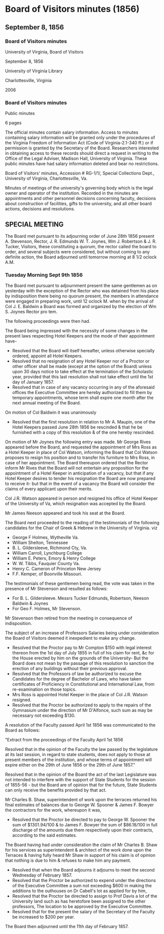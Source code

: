 <!-- llmmeta -->
<script type="application/ld+json">
{
"@context": "http://schema.org",
"@type": "BoardMinutes",
"name": "Board Minutes",
"startDate": "1856-09-08T00:00:00Z",
"endDate": "1856-09-11T00:00:00Z",
"location": {
"@type": "Place",
"name": "University of Virginia Library",
"address": {
"@type": "PostalAddress",
"addressLocality": "Charlottesville",
"addressRegion": "Virginia"
}
},
"organizer": {
"@type": "Organization",
"name": "University of Virginia, Board of Visitors"
},
"keywords": "Board of Visitors, University of Virginia, meeting minutes, education, governance",
"description": "Minutes from the Board of Visitors meeting held on September 8-11, 1856, detailing personnel decisions, resolutions regarding hotel keepers, and other governance matters.",
"attendee": \[
"A. Stevenson",
"J. R. Edmunds",
"W. T. Joynes",
"Wm J. Robertson",
"J. R. Tucker",
"Col J. E. Baldwin",
"Mr. James Neeson",
"Mr. George Rives",
"Col J.R. Watson",
"Mrs. Ross",
"Mr. Charles B. Shaw"
],
"about": \[
{
"@type": "Event",
"name": "Special Meeting of the Board",
"description": "A special meeting of the Board of Visitors to discuss various matters without coming to a definite action."
},
{
"@type": "Event",
"name": "Appointment of Hotel Keepers",
"description": "Discussions and resolutions concerning the appointment and resignation of hotel keepers at the university."
}
]
}

</script>
<!-- llmformatted -->
# Board of Visitors minutes (1856)

## September 8, 1856

### Board of Visitors minutes

University of Virginia, Board of Visitors

September 8, 1856

University of Virginia Library

Charlottesville, Virginia

2006

### Board of Visitors minutes

Public minutes

6 pages

The official minutes contain salary information. Access to minutes containing salary information will be granted only under the procedures of the Virginia Freedom of Information Act (Code of Virginia-2.1-340 ff.) or if permission is granted by the Secretary of the Board. Researchers interested in obtaining access to these records should direct a request in writing to the Office of the Legal Adviser, Madison Hall, University of Virginia. These public minutes have had salary information deleted and bear no restrictions.

Board of Visitors' minutes, Accession # RG-1/1/, Special Collections Dept., University of Virginia, Charlottesville, Va.

Minutes of meetings of the university's governing body which is the legal owner and operator of the institution. Recorded in the minutes are appointments and other personnel decisions concerning faculty, decisions about construction of facilities, gifts to the university, and all other board actions, decisions and resolutions.

## SPECIAL MEETING

The Board met pursuant to its adjourning order of June 28th 1856 present A. Stevenson, Rector, J. R. Edmunds W. T. Joynes, Wm J. Robertson & J. R. Tucker, Visitors, these constituting a quorum, the rector called the board to order, and several subjects were considered, but without coming to any definite action, the Board adjourned until tomorrow morning at 8 1/2 oclock A.M.

### Tuesday Morning Sept 9th 1856

The Board met pursuant to adjournment present the same gentlemen as on yesterday with the exception of the Rector who was detained from his place by indisposition there being no quorum present, the members in attendance were engaged in preparing work, until 12 oclock M. when by the arrival of Col J. E. Baldwin a Board was formed and organized by the election of Wm S. Joynes Rector pro tem.

The following proceedings were then had.

The Board being impressed with the necessity of some changes in the present laws respecting Hotel Keepers and the mode of their appointment have-

* Resolved that the Board will itself hereafter, unless otherwise specially ordered, appoint all Hotel Keepers.
* Resolved that no resignation of any Hotel Keeper nor of a Proctor or other officer shall be made (except at the option of the Board) unless upon 30 days notice to take effect at the termination of the Scholastic year, provided that this last resolution shall not take effect until the 1st day of January 1857.
* Resolved that in case of any vacancy occurring in any of the aforesaid offices the Executive Committee are hereby authorized to fill them by temporary appointments, whose term shall expire one month after the next annual meeting of the Board.

On motion of Col Baldwin it was unanimously

* Resolved that the first resolution in relation to Mr A. Maupin, one of the Hotel Keepers passed June 28th 1856 be rescinded & that he be furnished with a copy of this resolution & of the one hereby rescinded.

On motion of Mr Joynes the following entry was made. Mr George Rives appeared before the Board, and requested the appointment of Mrs Ross as a Hotel Keeper in place of Col Watson, informing the Board that Col Watson proposes to resign his position and to transfer his furniture to Mrs Ross, in case of her appointment. The Board thereupon ordered that the Rector inform Mr Rives that the Board will not entertain any proposition for the appointment of a Hotel Keeper in anticipation of a vacancy, but that if any Hotel Keeper desires to tender his resignation the Board are now prepared to receive it- but that in the event of a vacancy the Board will consider the claims of every applicant upon their merits.

Col J.R. Watson appeared in person and resigned his office of Hotel Keeper of the University of Va, which resignation was accepted by the Board.

Mr James Neeson appeared and took his seat at the Board.

The Board next proceeded to the reading of the testimonials of the following candidates for the Chair of Greek & Hebrew in the University of Virginia. viz

* George F Holmes, Wytheville Va.
* William Shelton, Tennessee
* B. L. Gildersleeve, Richmond Cty, Va.
* William Carroll, Lynchburg College
* William E. Peters, Emory & Henry College
* W. W. Tibbs, Fauquier County Va.
* Henry C. Cameron of Princeton New Jersey
* F.F. Kemper, of Boonville Missouri.

The testimonials of these gentlemen being read, the vote was taken in the presence of Mr Stevenson and resulted as follows:

* For B. L. Gildersleeve. Messrs Tucker Edmunds, Robertson, Neeson Baldwin & Joynes
* For Geo F. Holmes, Mr Stevenson.

Mr Stevenson then retired from the meeting in consequence of indisposition.

The subject of an increase of Professors Salaries being under consideration the Board of Visitors deemed it inexpedient to make any change.

* Resolved that the Proctor pay to Mr Compton $150 with legal interest thereon from the 1st day of July 1855 in full of his claim for rent, \&c for the House erected by him on the grounds of the University- But the Board does not mean by the passage of this resolution to sanction the erection of any buildings without their previous approval.
* Resolved that the Professors of law be authorized to excuse the Candidates for the degree of Bachelor of Laws, who have taken certificates of Proficiency in Constitutional and International Law, from re-examination on those topics.
* Mrs Ross is appointed Hotel Keeper in the place of Col J.R. Watson resigned.
* Resolved that the Proctor be authorized to apply to the repairs of the Gymnasium under the direction of Mr D'Alfonce, such sum as may be necessary not exceeding $130.

A resolution of the Faculty passed April 1st 1856 was communicated to the Board as follows:

"Extract from the proceedings of the Faculty April 1st 1856

Resolved that in the opinion of the Faculty the law passed by the legislature at its last session, in regard to state students, does not apply to those at present members of the institution, and whose terms of appointment will expire either on the 29th of June 1856 or the 29th of June 1857."

Resolved that in the opinion of the Board the act of the last Legislature was not intended to interfere with the support of State Students for the session of 1855-56 - but the Board are of opinion that for the future, State Students can only receive the benefits provided by that act.

Mr Charles B. Shaw, superintendent of work upon the terraces returned his final estimates of balances due to George W. Spooner & James F. Bowyer the contractors for the work, whereupon it was,

* Resolved that the Proctor be directed to pay to George W. Spooner the sum of $1301.94/100 & to James F. Bowyer the sum of $86.18/100 in full discharge of the amounts due them respectively upon their contracts, according to the said estimates.

The Board having had under consideration the claim of Mr Charles B. Shaw for his services as superintendent & architect of the work done upon the Terraces & having fully heard Mr Shaw in support of his claim is of opinion that nothing is due to him & refuses to make him any payment.

* Resolved that when the Board adjourns it adjourns to meet the second Wednesday of February 1857.
* Resolved that the Proctor be authorized to expend under the directions of the Executive Committee a sum not exceeding $600 in making the additions to the outhouses on Dr Cabell's lot as applied for by him,
* Resolved that the Proctor be directed to assign to Prof Davis a lot of the University land such as has heretofore been assigned to the other professors, The location to be approved by the Executive Committee.
* Resolved that for the present the salary of the Secretary of the Faculty be increased to $200 per year.

The Board then adjourned until the 11th day of February 1857.
